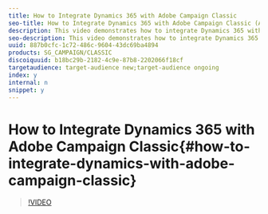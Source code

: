 ```yaml
---
title: How to Integrate Dynamics 365 with Adobe Campaign Classic
seo-title: How to Integrate Dynamics 365 with Adobe Campaign Classic (ACC)
description: This video demonstrates how to integrate Dynamics 365 with Adobe Campaign Classic.
seo-description: This video demonstrates how to integrate Dynamics 365 with Adobe Campaign Classic.
uuid: 887b0cfc-1c72-486c-9604-43dc69ba4894
products: SG_CAMPAIGN/CLASSIC
discoiquuid: b18bc29b-2182-4c9e-87b8-2202066f18cf
targetaudience: target-audience new;target-audience ongoing
index: y
internal: n
snippet: y
---
```


# How to Integrate Dynamics 365 with Adobe Campaign Classic{#how-to-integrate-dynamics-with-adobe-campaign-classic}

>[!VIDEO](https://video.tv.adobe.com/v/23837?quality=12)

<!--
<related-links>
<a href="https://docs.campaign.adobe.com/doc/AC/en/PTF_Connectors_CRM_Connectors.html">CRM Connectors</a>
<a href="https://docs.campaign.adobe.com/doc/AC/en/Videos/campaign_dynamics.mp4" target="_blank">Adobe Campaign and Microsoft Dynamics 365 Use Case</a>
</related-links>
-->

